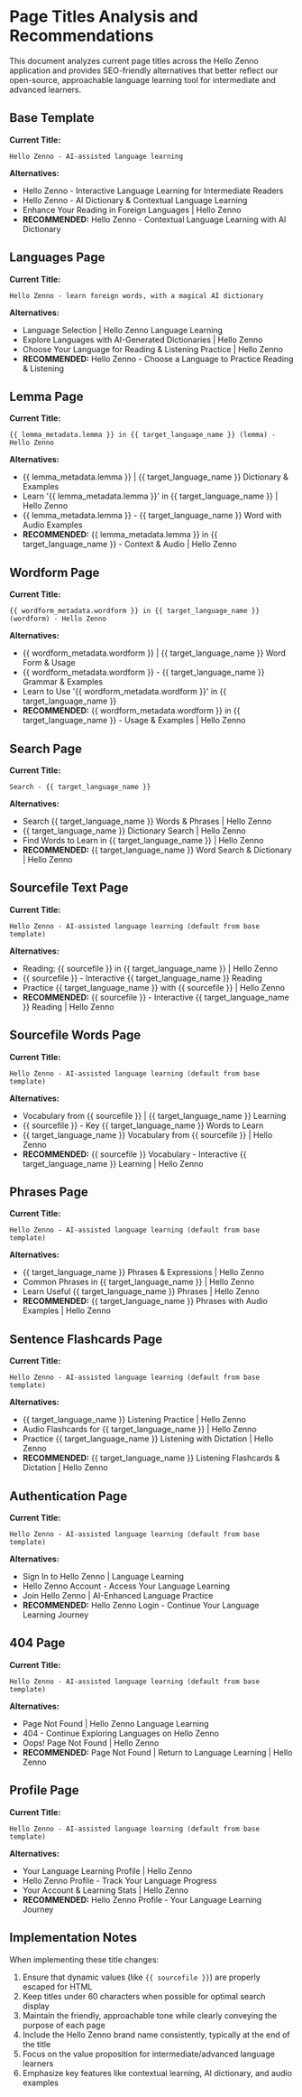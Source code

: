 # Page Titles Analysis and Recommendations

This document analyzes current page titles across the Hello Zenno application and provides SEO-friendly alternatives that better reflect our open-source, approachable language learning tool for intermediate and advanced learners.

## Base Template

**Current Title:**
```
Hello Zenno - AI-assisted language learning
```

**Alternatives:**
- Hello Zenno - Interactive Language Learning for Intermediate Readers
- Hello Zenno - AI Dictionary & Contextual Language Learning
- Enhance Your Reading in Foreign Languages | Hello Zenno
- **RECOMMENDED:** Hello Zenno - Contextual Language Learning with AI Dictionary

## Languages Page

**Current Title:**
```
Hello Zenno - learn foreign words, with a magical AI dictionary
```

**Alternatives:**
- Language Selection | Hello Zenno Language Learning
- Explore Languages with AI-Generated Dictionaries | Hello Zenno
- Choose Your Language for Reading & Listening Practice | Hello Zenno
- **RECOMMENDED:** Hello Zenno - Choose a Language to Practice Reading & Listening

## Lemma Page

**Current Title:**
```
{{ lemma_metadata.lemma }} in {{ target_language_name }} (lemma) - Hello Zenno
```

**Alternatives:**
- {{ lemma_metadata.lemma }} | {{ target_language_name }} Dictionary & Examples
- Learn '{{ lemma_metadata.lemma }}' in {{ target_language_name }} | Hello Zenno
- {{ lemma_metadata.lemma }} - {{ target_language_name }} Word with Audio Examples
- **RECOMMENDED:** {{ lemma_metadata.lemma }} in {{ target_language_name }} - Context & Audio | Hello Zenno

## Wordform Page

**Current Title:**
```
{{ wordform_metadata.wordform }} in {{ target_language_name }} (wordform) - Hello Zenno
```

**Alternatives:**
- {{ wordform_metadata.wordform }} | {{ target_language_name }} Word Form & Usage
- {{ wordform_metadata.wordform }} - {{ target_language_name }} Grammar & Examples
- Learn to Use '{{ wordform_metadata.wordform }}' in {{ target_language_name }}
- **RECOMMENDED:** {{ wordform_metadata.wordform }} in {{ target_language_name }} - Usage & Examples | Hello Zenno

## Search Page

**Current Title:**
```
Search - {{ target_language_name }}
```

**Alternatives:**
- Search {{ target_language_name }} Words & Phrases | Hello Zenno
- {{ target_language_name }} Dictionary Search | Hello Zenno
- Find Words to Learn in {{ target_language_name }} | Hello Zenno
- **RECOMMENDED:** {{ target_language_name }} Word Search & Dictionary | Hello Zenno

## Sourcefile Text Page

**Current Title:**
```
Hello Zenno - AI-assisted language learning (default from base template)
```

**Alternatives:**
- Reading: {{ sourcefile }} in {{ target_language_name }} | Hello Zenno
- {{ sourcefile }} - Interactive {{ target_language_name }} Reading
- Practice {{ target_language_name }} with {{ sourcefile }} | Hello Zenno
- **RECOMMENDED:** {{ sourcefile }} - Interactive {{ target_language_name }} Reading | Hello Zenno

## Sourcefile Words Page

**Current Title:**
```
Hello Zenno - AI-assisted language learning (default from base template)
```

**Alternatives:**
- Vocabulary from {{ sourcefile }} | {{ target_language_name }} Learning
- {{ sourcefile }} - Key {{ target_language_name }} Words to Learn
- {{ target_language_name }} Vocabulary from {{ sourcefile }} | Hello Zenno
- **RECOMMENDED:** {{ sourcefile }} Vocabulary - Interactive {{ target_language_name }} Learning | Hello Zenno

## Phrases Page

**Current Title:**
```
Hello Zenno - AI-assisted language learning (default from base template)
```

**Alternatives:**
- {{ target_language_name }} Phrases & Expressions | Hello Zenno
- Common Phrases in {{ target_language_name }} | Hello Zenno
- Learn Useful {{ target_language_name }} Phrases | Hello Zenno
- **RECOMMENDED:** {{ target_language_name }} Phrases with Audio Examples | Hello Zenno

## Sentence Flashcards Page

**Current Title:**
```
Hello Zenno - AI-assisted language learning (default from base template)
```

**Alternatives:**
- {{ target_language_name }} Listening Practice | Hello Zenno
- Audio Flashcards for {{ target_language_name }} | Hello Zenno
- Practice {{ target_language_name }} Listening with Dictation | Hello Zenno
- **RECOMMENDED:** {{ target_language_name }} Listening Flashcards & Dictation | Hello Zenno

## Authentication Page

**Current Title:**
```
Hello Zenno - AI-assisted language learning (default from base template)
```

**Alternatives:**
- Sign In to Hello Zenno | Language Learning
- Hello Zenno Account - Access Your Language Learning
- Join Hello Zenno | AI-Enhanced Language Practice
- **RECOMMENDED:** Hello Zenno Login - Continue Your Language Learning Journey

## 404 Page

**Current Title:**
```
Hello Zenno - AI-assisted language learning (default from base template)
```

**Alternatives:**
- Page Not Found | Hello Zenno Language Learning
- 404 - Continue Exploring Languages on Hello Zenno
- Oops! Page Not Found | Hello Zenno
- **RECOMMENDED:** Page Not Found | Return to Language Learning | Hello Zenno

## Profile Page

**Current Title:**
```
Hello Zenno - AI-assisted language learning (default from base template)
```

**Alternatives:**
- Your Language Learning Profile | Hello Zenno
- Hello Zenno Profile - Track Your Language Progress
- Your Account & Learning Stats | Hello Zenno
- **RECOMMENDED:** Hello Zenno Profile - Your Language Learning Journey

## Implementation Notes

When implementing these title changes:

1. Ensure that dynamic values (like `{{ sourcefile }}`) are properly escaped for HTML
2. Keep titles under 60 characters when possible for optimal search display
3. Maintain the friendly, approachable tone while clearly conveying the purpose of each page
4. Include the Hello Zenno brand name consistently, typically at the end of the title
5. Focus on the value proposition for intermediate/advanced language learners
6. Emphasize key features like contextual learning, AI dictionary, and audio examples
